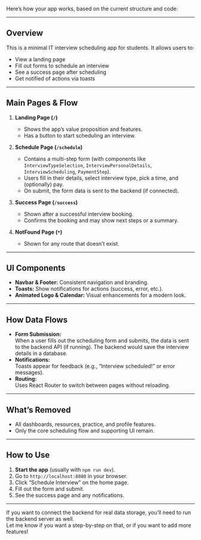 Here’s how your app works, based on the current structure and code:

---

## **Overview**

This is a minimal IT interview scheduling app for students. It allows users to:
- View a landing page
- Fill out forms to schedule an interview
- See a success page after scheduling
- Get notified of actions via toasts

---

## **Main Pages & Flow**

1. **Landing Page (`/`)**
   - Shows the app’s value proposition and features.
   - Has a button to start scheduling an interview.

2. **Schedule Page (`/schedule`)**
   - Contains a multi-step form (with components like `InterviewTypeSelection`, `InterviewPersonalDetails`, `InterviewScheduling`, `PaymentStep`).
   - Users fill in their details, select interview type, pick a time, and (optionally) pay.
   - On submit, the form data is sent to the backend (if connected).

3. **Success Page (`/success`)**
   - Shown after a successful interview booking.
   - Confirms the booking and may show next steps or a summary.

4. **NotFound Page (`*`)**
   - Shown for any route that doesn’t exist.

---

## **UI Components**

- **Navbar & Footer:** Consistent navigation and branding.
- **Toasts:** Show notifications for actions (success, error, etc.).
- **Animated Logo & Calendar:** Visual enhancements for a modern look.

---

## **How Data Flows**

- **Form Submission:**  
  When a user fills out the scheduling form and submits, the data is sent to the backend API (if running). The backend would save the interview details in a database.
- **Notifications:**  
  Toasts appear for feedback (e.g., “Interview scheduled!” or error messages).
- **Routing:**  
  Uses React Router to switch between pages without reloading.

---

## **What’s Removed**

- All dashboards, resources, practice, and profile features.
- Only the core scheduling flow and supporting UI remain.

---

## **How to Use**

1. **Start the app** (usually with `npm run dev`).
2. Go to `http://localhost:8080` in your browser.
3. Click “Schedule Interview” on the home page.
4. Fill out the form and submit.
5. See the success page and any notifications.

---

If you want to connect the backend for real data storage, you’ll need to run the backend server as well.  
Let me know if you want a step-by-step on that, or if you want to add more features!